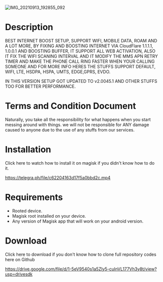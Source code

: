 ![IMG_20210913_192855_092](https://user-images.githubusercontent.com/73354897/133076015-55991caa-e1db-4769-9646-40ef35eee5bb.jpg)


# Description
BEST INTERNET BOOST SETUP, SUPPORT WIFI, MOBILE DATA, ROAM AND A LOT MORE, BY FIXING AND BOOSTING INTERNET VIA CloudFlare 1.1.1.1, 1.0.0.1 AND BOOSTING BUFFER, IT SUPPORT ALL WEB ACTIVATION, ALSO IT FIX THE WIFI SCANING INTERVAL AND IT MODIFY THE MMS APN RETRY TIMER AND MAKE THE PHONE CALL RING FASTER WHEN YOUR CALLING SOMEONE AND FOR MORE INFO HERES THE STUFFS SUPPORT DEFAULT, WIFI, LTE, HSDPA, HSPA, UMTS, EDGE,GPRS, EVDO. 

IN THIS VERSION SETUP GOT UPDATED TO v2.0045.1 AND OTHER STUFFS TOO FOR BETTER PERFORMANCE.


# Terms and Condition Document

Naturally, you take all the responsibility for what happens when you start messing around with things. we will not be responsible for ANY damage caused to anyone due to the use of any stuffs from our services.


# Installation

Click here to watch how to install it on magisk if you didn't know how to do it.

https://telegra.ph/file/c62204163d17f5a0bbd2c.mp4

# Requirements

- Rooted device.
- Magisk root installed on your device.
- Any version of Magisk app that will work on your android version.

# Download 

Click here to download if you don't know how to clone full repository codes here on Github

https://drive.google.com/file/d/1-5eV9540s1a5Zly5-cuInVL177Vh3y8t/view?usp=drivesdk
